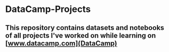 # DataCamp-Projects

## This repository contains datasets and notebooks of all projects I've worked on while learning on [www.datacamp.com](DataCamp)
